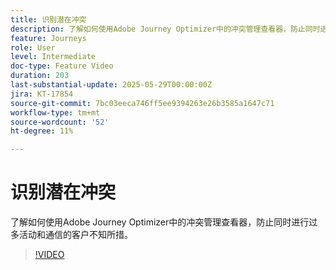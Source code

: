 ```yaml
---
title: 识别潜在冲突
description: 了解如何使用Adobe Journey Optimizer中的冲突管理查看器，防止同时进行过多活动和通信的客户不知所措。
feature: Journeys
role: User
level: Intermediate
doc-type: Feature Video
duration: 203
last-substantial-update: 2025-05-29T00:00:00Z
jira: KT-17854
source-git-commit: 7bc03eeca746ff5ee9394263e26b3585a1647c71
workflow-type: tm+mt
source-wordcount: '52'
ht-degree: 11%

---
```



# 识别潜在冲突

了解如何使用Adobe Journey Optimizer中的冲突管理查看器，防止同时进行过多活动和通信的客户不知所措。

>[!VIDEO](https://video.tv.adobe.com/v/3435528/?learn=on&enablevpops)
